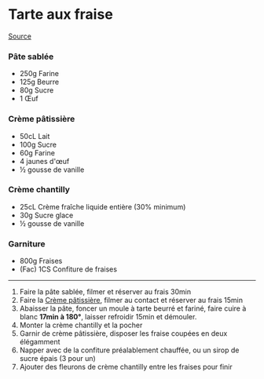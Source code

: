 # Tarte aux fraise

[Source](https://lacuisinedannie.20minutes.fr/recette-tarte-aux-fraises-avec-creme-patissiere-413.html)

### Pâte sablée

- 250g Farine
- 125g Beurre
- 80g Sucre
- 1 Œuf

### Crème pâtissière

- 50cL Lait
- 100g Sucre
- 60g Farine
- 4 jaunes d'œuf
- ½ gousse de vanille

### Crème chantilly

- 25cL Crème fraîche liquide entière (30% minimum)
- 30g Sucre glace
- ½ gousse de vanille

### Garniture

- 800g Fraises
- (Fac) 1CS Confiture de fraises

---

1. Faire la pâte sablée, filmer et réserver au frais 30min
2. Faire la [Crème pâtissière](creme-patissiere.md), filmer au contact et réserver au frais 15min
3. Abaisser la pâte, foncer un moule à tarte beurré et fariné, faire cuire à blanc **17min à 180°**, laisser refroidir 15min et démouler.
4. Monter la crème chantilly et la pocher
5. Garnir de crème pâtissière, disposer les fraise coupées en deux élégamment
6. Napper avec de la confiture préalablement chauffée, ou un sirop de sucre épais (3 pour un)
7. Ajouter  des fleurons de crème chantilly entre les fraises pour finir
   